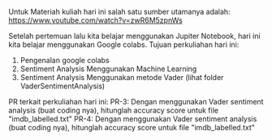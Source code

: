 Untuk Materiah kuliah hari ini salah satu sumber utamanya adalah: https://www.youtube.com/watch?v=zwR6M5zpnWs

Setelah pertemuan lalu kita belajar menggunakan Jupiter Notebook, hari ini kita belajar menggunakan Google colabs.
Tujuan perkuliahan hari ini:
1. Pengenalan google colabs
2. Sentiment Analysis Menggunakan Machine Learning
3. Sentiment Analysis Menggunakan metode Vader (lihat folder VaderSentimentAnalysis)

PR terkait perkuliahan hari ini:
PR-3: Dengan menggunakan Vader sentiment analysis (buat coding nya), hitunglah accuracy score untuk file "imdb_labelled.txt"
PR-4: Dengan menggunakan Vader sentiment analysis (buat coding nya), hitunglah accuracy score untuk file "imdb_labelled.txt"
